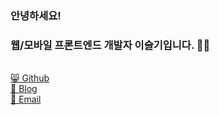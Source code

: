 ### 안녕하세요!
### 웹/모바일 프론트엔드 개발자 이슬기입니다. 👋🏻

<br/>
<a href='https://github.com/sss5793'>😸 Github</a>
<br/>
<a href='https://velog.io/@sss5793'>📗 Blog</a>
<br/>
<a href='mailto:tmfrl002@gmail.com'>📧 Email</a>
<br/>

